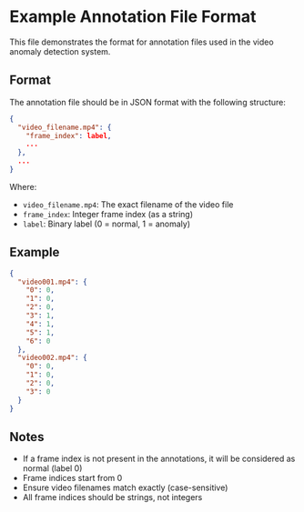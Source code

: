 # Example Annotation File Format

This file demonstrates the format for annotation files used in the video anomaly detection system.

## Format

The annotation file should be in JSON format with the following structure:

```json
{
  "video_filename.mp4": {
    "frame_index": label,
    ...
  },
  ...
}
```

Where:
- `video_filename.mp4`: The exact filename of the video file
- `frame_index`: Integer frame index (as a string)
- `label`: Binary label (0 = normal, 1 = anomaly)

## Example

```json
{
  "video001.mp4": {
    "0": 0,
    "1": 0,
    "2": 0,
    "3": 1,
    "4": 1,
    "5": 1,
    "6": 0
  },
  "video002.mp4": {
    "0": 0,
    "1": 0,
    "2": 0,
    "3": 0
  }
}
```

## Notes

- If a frame index is not present in the annotations, it will be considered as normal (label 0)
- Frame indices start from 0
- Ensure video filenames match exactly (case-sensitive)
- All frame indices should be strings, not integers
